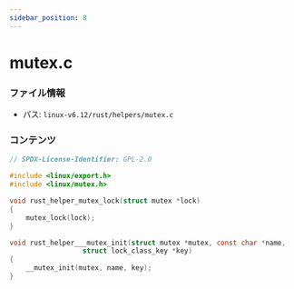 ```yaml
---
sidebar_position: 8
---
```

# mutex.c

### ファイル情報

- パス: `linux-v6.12/rust/helpers/mutex.c`

### コンテンツ

```c
// SPDX-License-Identifier: GPL-2.0

#include <linux/export.h>
#include <linux/mutex.h>

void rust_helper_mutex_lock(struct mutex *lock)
{
	mutex_lock(lock);
}

void rust_helper___mutex_init(struct mutex *mutex, const char *name,
			      struct lock_class_key *key)
{
	__mutex_init(mutex, name, key);
}

```
